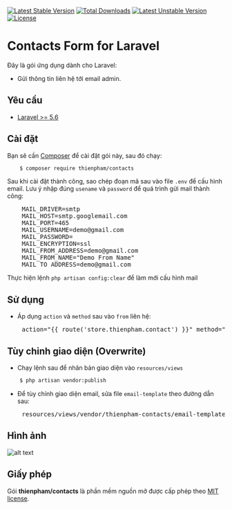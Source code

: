 [![Latest Stable Version](https://poser.pugx.org/thienpham/contacts/v/stable)](https://packagist.org/packages/thienpham/contacts)
[![Total Downloads](https://poser.pugx.org/thienpham/contacts/downloads)](https://packagist.org/packages/thienpham/contacts)
[![Latest Unstable Version](https://poser.pugx.org/thienpham/contacts/v/unstable)](https://packagist.org/packages/thienpham/contacts)
[![License](https://poser.pugx.org/thienpham/contacts/license)](https://packagist.org/packages/thienpham/contacts)

# Contacts Form for Laravel

Đây là gói ứng dụng dành cho Laravel:
- Gửi thông tin liên hệ tới email admin.

## Yêu cầu

- [Laravel >= 5.6](https://laravel.com/docs/5.6/installation)

## Cài đặt

Bạn sẽ cần [Composer](https://getcomposer.org/) để cài đặt gói này, sau đó chạy:
```sh
    $ composer require thienpham/contacts
```

Sau khi cài đặt thành công, sao chép đoạn mã sau vào file `.env` để cấu hình email.
Lưu ý nhập đúng `usename` và `password` để quá trình gửi mail thành công:
<pre>
    MAIL_DRIVER=smtp
    MAIL_HOST=smtp.googlemail.com
    MAIL_PORT=465
    MAIL_USERNAME=demo@gmail.com
    MAIL_PASSWORD=
    MAIL_ENCRYPTION=ssl
    MAIL_FROM_ADDRESS=demo@gmail.com
    MAIL_FROM_NAME="Demo From Name"
    MAIL_TO_ADDRESS=demo@gmail.com
</pre>
Thực hiện lệnh `php artisan config:clear` để làm mới cấu hình mail

## Sử dụng
- Áp dụng `action` và `method` sau vào `from` liên hệ:
<pre>
    action="{{ route('store.thienpham.contact') }}" method="post"
</pre>

## Tùy chỉnh giao diện (Overwrite)

- Chạy lệnh sau để nhân bản giao diện vào `resources/views`
```sh
    $ php artisan vendor:publish
```

- Để tùy chỉnh giao diện email, sửa file `email-template` theo đường dẫn sau:
<pre>
    resources/views/vendor/thienpham-contacts/email-template.blade.php
</pre>

## Hình ảnh
![alt text](https://uphinhnhanh.com/images/2018/07/14/AnhchupManhinh2018-07-14luc08.30.35.png "thienpham/contacts")

## Giấy phép

Gói **thienpham/contacts** là phần mềm nguồn mở được cấp phép theo [MIT license](https://opensource.org/licenses/MIT).
